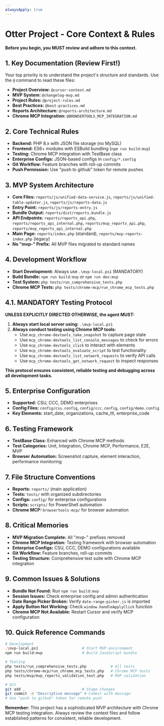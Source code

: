 ```yaml
---
alwaysApply: true
---
```


# Otter Project - Core Context & Rules

**Before you begin, you MUST review and adhere to this context.**

## 1. Key Documentation (Review First!)

Your top priority is to understand the project's structure and standards. Use the `@` command to read these files:

- **Project Overview:** `@cursor-context.md`
- **MVP System:** `@changelog-mvp.md`
- **Project Rules:** `@project-rules.md`
- **Best Practices:** `@best-practices.md`
- **Reports Architecture:** `@reports-architecture.md`
- **Chrome MCP Integration:** `@BROWSERTOOLS_MCP_INTEGRATION.md`

## 2. Core Technical Rules

- **Backend:** PHP 8.x with JSON file storage (no MySQL)
- **Frontend:** ES6+ modules with ESBuild bundling (`npm run build:mvp`)
- **Testing:** Chrome MCP integration with TestBase class
- **Enterprise Configs:** JSON-based configs in `config/*.config`
- **Git Workflow:** Feature branches with roll-up commits
- **Push Permission:** Use "push to github" token for remote pushes

## 3. MVP System Architecture

- **Core Files:** `reports/js/unified-data-service.js`, `reports/js/unified-table-updater.js`, `reports/js/reports-data.js`
- **Entry Point:** `reports/js/reports-entry.js`
- **Bundle Output:** `reports/dist/reports.bundle.js`
- **API Endpoints:** `reports/reports_api.php`, `reports/reports_api_internal.php`, `reports/mvp_reports_api.php`, `reports/mvp_reports_api_internal.php`
- **Main Page:** `reports/index.php` (standard), `reports/mvp-reports-index.php` (legacy)
- **No "mvp-" Prefix:** All MVP files migrated to standard names

## 4. Development Workflow

- **Start Development:** Always use `.\mvp-local.ps1` (MANDATORY)
- **Build Bundle:** `npm run build:mvp` or `npm run dev:mvp`
- **Test System:** `php tests/run_comprehensive_tests.php`
- **Chrome MCP Tests:** `php tests/chrome-mcp/run_chrome_mcp_tests.php`

## 4.1. MANDATORY Testing Protocol

**UNLESS EXPLICITLY DIRECTED OTHERWISE, the agent MUST:**

1. **Always start local server using:** `.\mvp-local.ps1`
2. **Always conduct testing using Chrome MCP tools:**
   - Use `mcp_chrome-devtools_take_snapshot` to capture page state
   - Use `mcp_chrome-devtools_list_console_messages` to check for errors
   - Use `mcp_chrome-devtools_click` to interact with elements
   - Use `mcp_chrome-devtools_evaluate_script` to test functionality
   - Use `mcp_chrome-devtools_list_network_requests` to verify API calls
   - Use `mcp_chrome-devtools_get_network_request` to inspect responses

**This protocol ensures consistent, reliable testing and debugging across all development tasks.**

## 5. Enterprise Configuration

- **Supported:** CSU, CCC, DEMO enterprises
- **Config Files:** `config/csu.config`, `config/ccc.config`, `config/demo.config`
- **Key Elements:** start_date, organizations, cache_ttl, enterprise_code

## 6. Testing Framework

- **TestBase Class:** Enhanced with Chrome MCP methods
- **Test Categories:** Unit, Integration, Chrome MCP, Performance, E2E, MVP
- **Browser Automation:** Screenshot capture, element interaction, performance monitoring

## 7. File Structure Conventions

- **Reports:** `reports/` (main application)
- **Tests:** `tests/` with organized subdirectories
- **Configs:** `config/` for enterprise configurations
- **Scripts:** `scripts/` for PowerShell automation
- **Chrome MCP:** `browsertools-mcp/` for browser automation

## 8. Critical Memories

- **MVP Migration Complete:** All "mvp-" prefixes removed
- **Chrome MCP Integration:** Testing framework with browser automation
- **Enterprise Configs:** CSU, CCC, DEMO configurations available
- **Git Workflow:** Feature branches, roll-up commits
- **Testing Structure:** Comprehensive test suite with Chrome MCP integration

## 9. Common Issues & Solutions

- **Bundle Not Found:** Run `npm run build:mvp`
- **Session Issues:** Check enterprise config and admin authentication
- **Date Range Picker Broken:** Verify `date-range-picker.js` is imported
- **Apply Button Not Working:** Check `window.handleApplyClick` function
- **Chrome MCP Not Available:** Restart Cursor and verify MCP configuration

## 10. Quick Reference Commands

```bash
# Development
.\mvp-local.ps1                    # Start MVP environment
npm run build:mvp                  # Build JavaScript bundle

# Testing
php tests/run_comprehensive_tests.php           # All tests
php tests/chrome-mcp/run_chrome_mcp_tests.php   # Chrome MCP tests
php tests/mvp/mvp_reports_validation_test.php   # MVP validation

# Git
git add .                          # Stage changes
git commit -m "Descriptive message" # Commit with message
# Use "push to github" token for remote push
```

**Remember:** This project has a sophisticated MVP architecture with Chrome MCP testing integration. Always review the context files and follow established patterns for consistent, reliable development.
